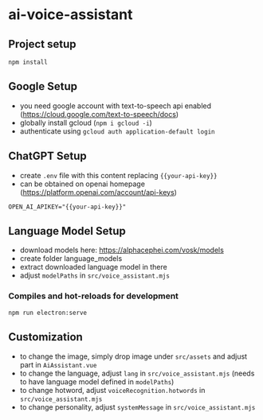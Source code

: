 # ai-voice-assistant

## Project setup
```
npm install
```

## Google Setup
- you need google account with text-to-speech api enabled (https://cloud.google.com/text-to-speech/docs)
- globally install gcloud (`npm i gcloud -i`)
- authenticate using `gcloud auth application-default login` 

## ChatGPT Setup
- create `.env` file with this content replacing `{{your-api-key}}`
- can be obtained on openai homepage (https://platform.openai.com/account/api-keys)

```
OPEN_AI_APIKEY="{{your-api-key}}"

```

## Language Model Setup

- download models here: https://alphacephei.com/vosk/models
- create folder language_models
- extract downloaded language model in there
- adjust `modelPaths` in `src/voice_assistant.mjs`

### Compiles and hot-reloads for development
```
npm run electron:serve
```

## Customization
- to change the image, simply drop image under `src/assets` and adjust part in `AiAssistant.vue`
- to change the language, adjust `lang` in `src/voice_assistant.mjs` (needs to have language model defined in `modelPaths`)
- to change hotword, adjust `voiceRecognition.hotwords` in `src/voice_assistant.mjs`
- to change personality, adjust `systemMessage` in `src/voice_assistant.mjs`
